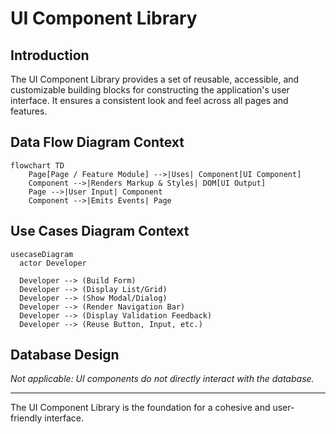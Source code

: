 # UI Component Library

## Introduction
The UI Component Library provides a set of reusable, accessible, and customizable building blocks for constructing the application's user interface. It ensures a consistent look and feel across all pages and features.

## Data Flow Diagram Context
```mermaid
flowchart TD
    Page[Page / Feature Module] -->|Uses| Component[UI Component]
    Component -->|Renders Markup & Styles| DOM[UI Output]
    Page -->|User Input| Component
    Component -->|Emits Events| Page
```


## Use Cases Diagram Context
```mermaid
usecaseDiagram
  actor Developer

  Developer --> (Build Form)
  Developer --> (Display List/Grid)
  Developer --> (Show Modal/Dialog)
  Developer --> (Render Navigation Bar)
  Developer --> (Display Validation Feedback)
  Developer --> (Reuse Button, Input, etc.)
```


## Database Design
_Not applicable: UI components do not directly interact with the database._

---
The UI Component Library is the foundation for a cohesive and user-friendly interface. 